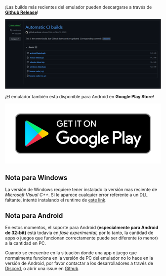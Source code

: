 ¡Las builds más recientes del emulador pueden descargarse a través de [**Github Release**](https://github.com/EKA2L1/EKA2L1/releases/tag/continous)!

![release_shot](/assets/download/release_page.png)

¡El emulador también esta disponible para Android en **Google Play Store**!

[![Play Store Badge](/assets/download/google-play-badge.png)](https://play.google.com/store/apps/details?id=com.github.eka2l1)

## Nota para Windows

La versión de Windows requiere tener instalado la versión mas reciente de *Microsoft Visual C++*. Si le aparece cualquier error referente a un DLL faltante, intenté 
instalando el runtime de [este link](https://support.microsoft.com/vi-vn/help/2977003/the-latest-supported-visual-c-downloads).

## Nota para Android

En estos momentos, el soporte para Android **(especialmente para Android de 32-bit)** está todavia en *fase experimental*, por lo tanto, la cantidad de apps o juegos que funcionan 
correctamente puede ser diferente (o menor) a la cantidad en PC.

Cuando se encuentre en la situación donde una app o juego que normalmente funciona en la versión de PC del emulador no lo hace en la versión de Android, por favor contactar a los 
desarrolladores a través de [Discord](https://discord.gg/5Bm5SJ9), o abrir una issue en [Github](https://github.com/EKA2L1/EKA2L1/issues).
